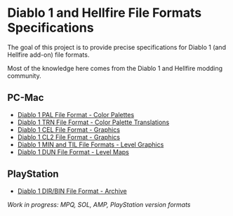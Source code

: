 # Diablo 1 and Hellfire File Formats Specifications

The goal of this project is to provide precise specifications for Diablo 1 (and Hellfire add-on) file formats.

Most of the knowledge here comes from the Diablo 1 and Hellfire modding community.

## PC-Mac

- [Diablo 1 PAL File Format - Color Palettes](PC-Mac/PAL.md)
- [Diablo 1 TRN File Format - Color Palette Translations](PC-Mac/TRN.md)
- [Diablo 1 CEL File Format - Graphics](PC-Mac/CEL.md)
- [Diablo 1 CL2 File Format - Graphics](PC-Mac/CL2.md)
- [Diablo 1 MIN and TIL File Formats - Level Graphics](PC-Mac/MIN-TIL.md)
- [Diablo 1 DUN File Format - Level Maps](PC-Mac/DUN.md)

## PlayStation

- [Diablo 1 DIR/BIN File Format - Archive](PSX/DIRBIN.md)

*Work in progress: MPQ, SOL, AMP, PlayStation version formats*
